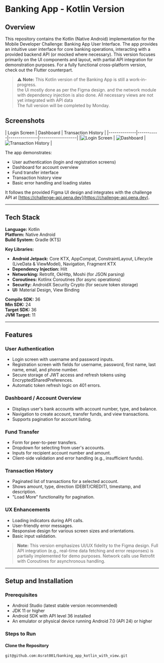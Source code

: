 # Banking App - Kotlin Version

## Overview
This repository contains the Kotlin (Native Android) implementation for the Mobile Developer Challenge: Banking App User Interface. The app provides an intuitive user interface for core banking operations, interacting with a provided backend API (or mocked where necessary). This version focuses primarily on the UI components and layout, with partial API integration for demonstration purposes. For a fully functional cross-platform version, check out the Flutter counterpart.


> ⚠️ **Note:** This Kotlin version of the Banking App is still a work-in-progress.  
> the Ui mostly done as per the Figma design. and the network module with dependency injection is also done.
> All necessary views are not yet integrated with API data  
> The full version will be completed by Monday.


## Screenshots

| Login Screen | Dashboard | Transaction History |
|--------------|-----------|---------------|-------------------|
|![Login Screen](assets/Screenshot_20250926-112711-portrait.png) | ![Dashboard](assets/Screenshot_20250926-112711-portrait.png) | ![Transaction History](assets/Screenshot_20250926-112725-portrait.png) |





The app demonstrates:

- User authentication (login and registration screens)
- Dashboard for account overview
- Fund transfer interface
- Transaction history view
- Basic error handling and loading states

It follows the provided Figma UI design and integrates with the challenge API at [https://challenge-api.qena.dev](https://challenge-api.qena.dev).

---

## Tech Stack

**Language:** Kotlin  
**Platform:** Native Android  
**Build System:** Gradle (KTS)

**Key Libraries:**

- **Android Jetpack:** Core KTX, AppCompat, ConstraintLayout, Lifecycle (LiveData & ViewModel), Navigation, Fragment KTX
- **Dependency Injection:** Hilt
- **Networking:** Retrofit, OkHttp, Moshi (for JSON parsing)
- **Coroutines:** Kotlinx Coroutines (for async operations)
- **Security:** AndroidX Security Crypto (for secure token storage)
- **UI:** Material Design, View Binding

**Compile SDK:** 36  
**Min SDK:** 24  
**Target SDK:** 36  
**JVM Target:** 11

---

## Features

### User Authentication
- Login screen with username and password inputs.
- Registration screen with fields for username, password, first name, last name, email, and phone number.
- Secure storage of JWT access and refresh tokens using EncryptedSharedPreferences.
- Automatic token refresh logic on 401 errors.

### Dashboard / Account Overview
- Displays user's bank accounts with account number, type, and balance.
- Navigation to create account, transfer funds, and view transactions.
- Supports pagination for account listing.

### Fund Transfer
- Form for peer-to-peer transfers.
- Dropdown for selecting from user's accounts.
- Inputs for recipient account number and amount.
- Client-side validation and error handling (e.g., insufficient funds).

### Transaction History
- Paginated list of transactions for a selected account.
- Shows amount, type, direction (DEBIT/CREDIT), timestamp, and description.
- "Load More" functionality for pagination.

### UX Enhancements
- Loading indicators during API calls.
- User-friendly error messages.
- Responsive design for various screen sizes and orientations.
- Basic input validation.

> **Note:** This version emphasizes UI/UX fidelity to the Figma design. Full API integration (e.g., real-time data fetching and error responses) is partially implemented for demo purposes. Network calls use Retrofit with Coroutines for asynchronous handling.

---

## Setup and Installation

### Prerequisites
- Android Studio (latest stable version recommended)
- JDK 11 or higher
- Android SDK with API level 36 installed
- An emulator or physical device running Android 7.0 (API 24) or higher

### Steps to Run

#### Clone the Repository
```bash
git@github.com:Asrat001/banking_app_kotlin_with_view.git
